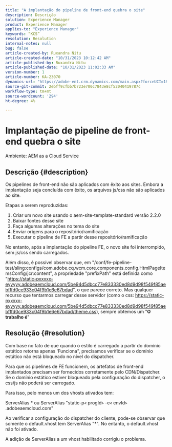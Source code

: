 ```yaml
---
title: "A implantação do pipeline de front-end quebra o site"
description: Descrição
solution: Experience Manager
product: Experience Manager
applies-to: "Experience Manager"
keywords: “KCS”
resolution: Resolution
internal-notes: null
bug: false
article-created-by: Ruxandra Nitu
article-created-date: "10/31/2023 10:12:42 AM"
article-published-by: Ruxandra Nitu
article-published-date: "10/31/2023 11:02:33 AM"
version-number: 1
article-number: KA-23070
dynamics-url: "https://adobe-ent.crm.dynamics.com/main.aspx?forceUCI=1&pagetype=entityrecord&etn=knowledgearticle&id=898f5e04-d677-ee11-8179-6045bd0061cb"
source-git-commit: 2ebff9cfbb7b723e700c7843e8cf52040419787c
workflow-type: tm+mt
source-wordcount: '294'
ht-degree: 4%

---
```


# Implantação de pipeline de front-end quebra o site


Ambiente:
AEM as a Cloud Service

## Descrição {#description}


Os pipelines de front-end não são aplicados com êxito aos sites. Embora a implantação seja concluída com êxito, os arquivos js/css não são aplicados ao site.

Etapas a serem reproduzidas:

1. Criar um novo site usando o aem-site-template-standard versão 2.2.0
2. Baixar fontes desse site
3. Faça algumas alterações no tema do site
4. Enviar origens para o repositório/ramificação
5. Executar o pipeline de FE a partir desse repositório/ramificação


No entanto, após a implantação do pipeline FE, o novo site foi interrompido, sem js/css sendo carregados.

Além disso, é possível observar que, em &quot;/conf/fe-pipeline-test/sling:configs/com.adobe.cq.wcm.core.components.config.HtmlPageItemsConfig/jcr:content&quot;, a propriedade &quot;prefixPath&quot; está definida como &quot;https://static-pxxxxx-eyyyyy.adobeaemcloud.com/5be94d5dbcc77e833330ed8d9d98f549f85aebfffd0ce933c04f9b1e6e67bdad&quot;, o que parece correto. Mas qualquer recurso que tentarmos carregar desse servidor (como o css: https://static-pxxxxx-eyyyyy.adobeaemcloud.com/5be94d5dbcc77e833330ed8d9d98f549f85aebfffd0ce933c04f9b1e6e67bdad/theme.css), sempre obtemos um &quot;<b>O trabalho é</b>&quot;


## Resolução {#resolution}


Com base no fato de que quando o estilo é carregado a partir do domínio estático retorna apenas &#39;Funciona&quot;, precisamos verificar se o domínio estático não está bloqueado no nível do dispatcher.

Para que os pipelines de FE funcionem, os artefatos de front-end implantados precisam ser fornecidos corretamente pelo CDN/Dispatcher.
Se o domínio estático estiver bloqueado pela configuração do dispatcher, o css/js não poderá ser carregado.

Para isso, pelo menos um dos vhosts ativados tem:

ServerAlias \* ou ServerAlias &quot;static-p`<` progId`>` -e`<` envId`>` .adobeaemcloud.com&quot;

Ao verificar a configuração do dispatcher do cliente, pode-se observar que somente o default.vhost tem ServerAlias &quot;\*&quot;. No entanto, o default.vhost não foi ativado.

A adição de ServerAlias a um vhost habilitado corrigiu o problema.
